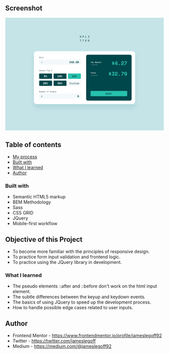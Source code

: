 ## Screenshot

![Alt text](/design/desktop-design-completed.jpg?raw=true)

## Table of contents
- [My process](#my-process)
- [Built with](#built-with)
- [What I learned](#what-i-learned)
- [Author](#author)

### Built with

- Semantic HTML5 markup
- BEM Methodology
- Sass
- CSS GRID
- JQuery
- Mobile-first workflow

## Objective of this Project

- To become more familiar with the principles of responsive design.
- To practice form input validation and frontend logic.
- To practice using the JQuery library in development.

### What I learned

- The pseudo elements ::after and ::before don't work on the html input element. 
- The subtle differences between the keyup and keydown events. 
- The basics of using JQuery to speed up the development process. 
- How to handle possible edge cases related to user inputs.

## Author

- Frontend Mentor - https://www.frontendmentor.io/profile/jameslegoff92
- Twitter - https://twitter.com/jameslegoff
- Medium - https://medium.com/@jameslegoff92
